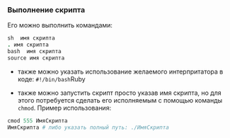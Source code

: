 ### Выполнение скрипта

Его можно выполнить командами:
```Ruby
sh  имя скрипта
. имя скрипта
bash  имя скрипта
source имя скрипта
```

* также можно указать использование желаемого интерпритатора в коде:
`#!/bin/bash`Ruby

* также можно запустить скрипт просто указав имя скрипта, но для этого потребуется сделать его исполняемым с помощью команды `chmod`.
Пример использования:
```Ruby
cmod 555 ИмяСкрипта
ИмяСкрипта # либо указать полный путь: ./ИмяСкрипта
```



